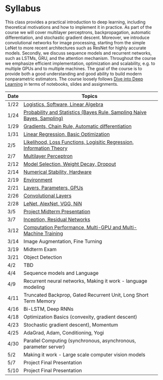# Syllabus

This class provides a practical introduction to deep learning, including theoretical motivations and how to implement it in practice. As part of the course we will cover multilayer perceptrons, backpropagation, automatic differentiation, and stochastic gradient descent. Moreover, we introduce convolutional networks for image processing, starting from the simple LeNet to more recent architectures such as ResNet for highly accurate models. Secondly, we discuss sequence models and recurrent networks, such as LSTMs, GRU, and the attention mechanism. Throughout the course we emphasize efficient implementation, optimization and scalability, e.g. to multiple GPUs and to multiple machines. The goal of the course is to provide both a good understanding and good ability to build modern nonparametric estimators. The course loosely follows [Dive into Deep Learning](http://d2l.ai) in terms of notebooks, slides and assignments.

| Date | Topics |
|------|--------|
| 1/22 | [Logistics, Software, Linear Algebra](units/introduction.html) |
| 1/24 | [Probability and Statistics (Bayes Rule, Sampling Naive Bayes, Sampling)](units/probability.html) |
| 1/29 | [Gradients, Chain Rule, Automatic differentiation](units/arrays.html) |
| 1/31 | [Linear Regression, Basic Optimization](units/linear.html) |
| 2/5  | [Likelihood, Loss Functions, Logisitic Regression, Information Theory](units/loss.html) |
| 2/7  | [Multilayer Perceptron](units/mlp.html) |
| 2/12 | [Model Selection, Weight Decay, Dropout](units/capacity.html) |
| 2/14 | [Numerical Stability, Hardware](units/dropout.html) |
| 2/19 | [Environment](units/environment.html) |
| 2/21 | [Layers, Parameters, GPUs](units/layers.html) |
| 2/26 | [Convolutional Layers](units/convnet.html)
| 2/28 | [LeNet, AlexNet, VGG, NiN](units/lenet.html) |
| 3/5  | [Project Midterm Presentation](project.html) |
| 3/7  | [Inception, Residual Networks](units/resnet.html) |
| 3/12 | [Computation Performance, Multi-GPU and Multi-Machine Training](units/parallel.html) |
| 3/14 | Image Augmentation, Fine Turning |
| 3/19 | Midterm Exam |
| 3/21 | Object Detection |
| 4/2  | TBD |
| 4/4  | Sequence models and Language |
| 4/9  | Recurrent neural networks, Making it work - language modeling |
| 4/11 | Truncated Backprop, Gated Recurrent Unit, Long Short Term Memory |
| 4/16 | Bi-LSTM, Deep RNNs |
| 4/18 | Optimization Basics (convexity, gradient descent) |
| 4/23 | Stochastic gradient descent), Momentum |
| 4/25 | AdaGrad, Adam, Conditioning, Yogi |
| 4/30 | Parallel Computing (synchronous, asynchronous, parameter server) |
| 5/2  | Making it work - Large scale computer vision models |
| 5/7  | Project Final Presentation |
| 5/10 | Project Final Presentation |
